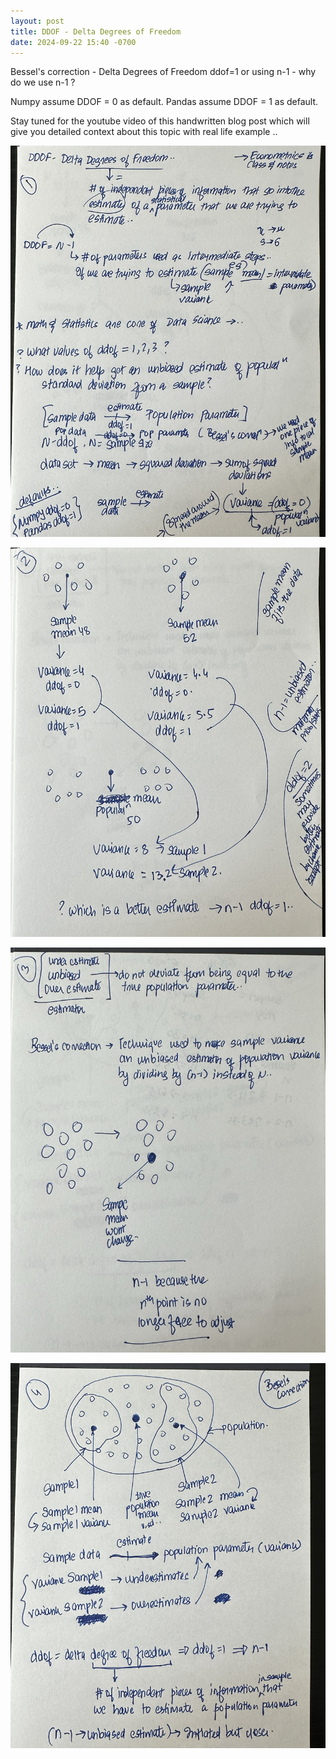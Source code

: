 ```yaml
---
layout: post
title: DDOF - Delta Degrees of Freedom
date: 2024-09-22 15:40 -0700
---
```


Bessel's correction - Delta Degrees of Freedom ddof=1 or using n-1 - why do we use n-1 ?

Numpy assume DDOF = 0 as default.
Pandas assume DDOF = 1 as default.

Stay tuned for the youtube video of this handwritten blog post which will give you detailed context about this topic with real life example ..

<img src="/assets/images/DDOF-1.png" alt="Delta Degrees of Freedom"/>
<p>
<img src="/assets/images/DDOF-2.png" alt="Delta Degrees of Freedom"/>
<p>
<img src="/assets/images/DDOF-3.png" alt="Delta Degrees of Freedom"/>
<p>
<img src="/assets/images/DDOF-4.png" alt="Delta Degrees of Freedom"/>
<p>
